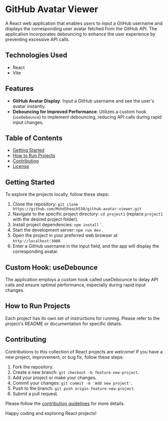 # GitHub Avatar Viewer

A React web application that enables users to input a GitHub username and displays the corresponding user avatar fetched from the GitHub API. The application incorporates debouncing to enhance the user experience by preventing excessive API calls.

## Technologies Used

- React
- Vite

## Features

- **GitHub Avatar Display**: Input a GitHub username and see the user's avatar instantly.
- **Debouncing for Improved Performance**: Utilizes a custom hook (`useDebounce`) to implement debouncing, reducing API calls during rapid input changes.

## Table of Contents

- [Getting Started](#getting-started)
- [How to Run Projects](#how-to-run-projects)
- [Contributing](#contributing)
- [License](#license)

## Getting Started

To explore the projects locally, follow these steps:

1. Clone the repository: `git clone https://github.com/MohdShoaib530/github-avatar-viewer.git`
2. Navigate to the specific project directory: `cd project1` (replace `project1` with the desired project folder).
3. Install project dependencies: `npm install` `.
4. Start the development server: `npm run dev` .
5. Open the project in your preferred web browser at `http://localhost:3000`.
6. Enter a GitHub username in the input field, and the app will display the corresponding avatar.

## Custom Hook: useDebounce

The application employs a custom hook called useDebounce to delay API calls and ensure optimal performance, especially during rapid input changes.

## How to Run Projects

Each project has its own set of instructions for running. Please refer to the project's README or documentation for specific details.

## Contributing

Contributions to this collection of React projects are welcome! If you have a new project, improvement, or bug fix, follow these steps:

1. Fork the repository.
2. Create a new branch: `git checkout -b feature-new-project`.
3. Add your project or make your changes.
4. Commit your changes: `git commit -m 'Add new project'`.
5. Push to the branch: `git push origin feature-new-project`.
6. Submit a pull request.

Please follow the [contribution guidelines](CONTRIBUTING.md) for more details.

Happy coding and exploring React projects!

